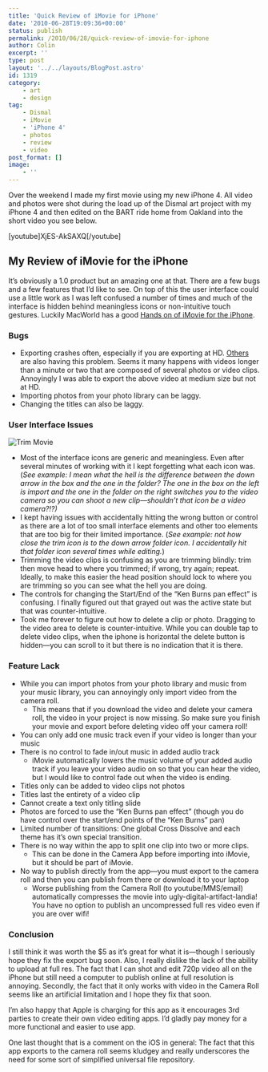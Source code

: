 ```yaml
---
title: 'Quick Review of iMovie for iPhone'
date: '2010-06-28T19:09:36+00:00'
status: publish
permalink: /2010/06/28/quick-review-of-imovie-for-iphone
author: Colin
excerpt: ''
type: post
layout: '../../layouts/BlogPost.astro'
id: 1319
category:
    - art
    - design
tag:
    - Dismal
    - iMovie
    - 'iPhone 4'
    - photos
    - review
    - video
post_format: []
image:
    - ''
---
```

Over the weekend I made my first movie using my new iPhone 4. All video and photos were shot during the load up of the Dismal art project with my iPhone 4 and then edited on the BART ride home from Oakland into the short video you see below.

\[youtube\]XjES-AkSAXQ\[/youtube\]

My Review of iMovie for the iPhone
----------------------------------

It’s obviously a 1.0 product but an amazing one at that. There are a few bugs and a few features that I’d like to see. On top of this the user interface could use a little work as I was left confused a number of times and much of the interface is hidden behind meaningless icons or non-intuitive touch gestures. Luckily MacWorld has a good [Hands on of iMovie for the iPhone](https://www.macworld.com/article/152307/2010/06/handson_imovie4iphone.html).

### Bugs

- Exporting crashes often, especially if you are exporting at HD. [Others](https://discussions.apple.com/thread.jspa?threadID=2479632&tstart=270) are also having this problem. Seems it many happens with videos longer than a minute or two that are composed of several photos or video clips. Annoyingly I was able to export the above video at medium size but not at HD.
- Importing photos from your photo library can be laggy.
- Changing the titles can also be laggy.

### User Interface Issues

![](https://catcubed.com/wp-content/uploads/2010/06/152307-trimimovie_original-300x199.jpg "Trim Movie")

- Most of the interface icons are generic and meaningless. Even after several minutes of working with it I kept forgetting what each icon was. (*See example: I mean what the hell is the difference between the down arrow in the box and the one in the folder? The one in the box on the left is import and the one in the folder on the right switches you to the video camera so you can shoot a new clip—shouldn’t that icon be a video camera?!?)*
- I kept having issues with accidentally hitting the wrong button or control as there are a lot of too small interface elements and other too elements that are too big for their limited importance. (*See example: not how close the trim icon is to the down arrow folder icon. I accidentally hit that folder icon several times while editing.*)
- Trimming the video clips is confusing as you are trimming blindly: trim then move head to where you trimmed; if wrong, try again; repeat. Ideally, to make this easier the head position should lock to where you are trimming so you can see what the hell you are doing.
- The controls for changing the Start/End of the “Ken Burns pan effect” is confusing. I finally figured out that grayed out was the active state but that was counter-intuitive.
- Took me forever to figure out how to delete a clip or photo. Dragging to the video area to delete is counter-intuitive. While you can double tap to delete video clips, when the iphone is horizontal the delete button is hidden—you can scroll to it but there is no indication that it is there.

### Feature Lack

- While you can import photos from your photo library and music from your music library, you can annoyingly only import video from the camera roll. 
  - This means that if you download the video and delete your camera roll, the video in your project is now missing. So make sure you finish your movie and export before deleting video off your camera roll!
- You can only add one music track even if your video is longer than your music
- There is no control to fade in/out music in added audio track 
  - iMovie automatically lowers the music volume of your added audio track if you leave your video audio on so that you can hear the video, but I would like to control fade out when the video is ending.
- Titles only can be added to video clips not photos
- Titles last the entirety of a video clip
- Cannot create a text only titling slide
- Photos are forced to use the “Ken Burns pan effect” (though you do have control over the start/end points of the “Ken Burns” pan)
- Limited number of transitions: One global Cross Dissolve and each theme has it’s own special transition.
- There is no way within the app to split one clip into two or more clips. 
  - This can be done in the Camera App before importing into iMovie, but it should be part of iMovie.
- No way to publish directly from the app—you must export to the camera roll and then you can publish from there or download it to your laptop 
  - Worse publishing from the Camera Roll (to youtube/MMS/email) automatically compresses the movie into ugly-digital-artifact-landia! You have no option to publish an uncompressed full res video even if you are over wifi!

### Conclusion

I still think it was worth the $5 as it’s great for what it is—though I seriously hope they fix the export bug soon. Also, I really dislike the lack of the ability to upload at full res. The fact that I can shot and edit 720p video all on the iPhone but still need a computer to publish online at full resolution is annoying. Secondly, the fact that it only works with video in the Camera Roll seems like an artificial limitation and I hope they fix that soon.

I’m also happy that Apple is charging for this app as it encourages 3rd parties to create their own video editing apps. I’d gladly pay money for a more functional and easier to use app.

One last thought that is a comment on the iOS in general: The fact that this app exports to the camera roll seems kludgey and really underscores the need for some sort of simplified universal file repository.
